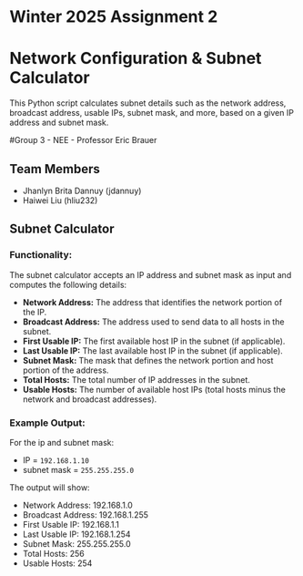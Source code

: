 # Winter 2025 Assignment 2


# Network Configuration & Subnet Calculator

This Python script calculates subnet details such as the network address, broadcast address, usable IPs, subnet mask, and more, based on a given IP address and subnet mask.

#Group 3 - NEE - Professor Eric Brauer
## Team Members
- Jhanlyn Brita Dannuy (jdannuy)
- Haiwei Liu (hliu232)


## Subnet Calculator
### Functionality:
The subnet calculator accepts an IP address and subnet mask as input and computes the following details:

- **Network Address:** The address that identifies the network portion of the IP.
- **Broadcast Address:** The address used to send data to all hosts in the subnet.
- **First Usable IP:** The first available host IP in the subnet (if applicable).
- **Last Usable IP:** The last available host IP in the subnet (if applicable).
- **Subnet Mask:** The mask that defines the network portion and host portion of the address.
- **Total Hosts:** The total number of IP addresses in the subnet.
- **Usable Hosts:** The number of available host IPs (total hosts minus the network and broadcast addresses).

### Example Output:
For the ip and subnet mask:

- IP = `192.168.1.10`
- subnet mask = `255.255.255.0`

The output will show:

- Network Address: 192.168.1.0
- Broadcast Address: 192.168.1.255
- First Usable IP: 192.168.1.1
- Last Usable IP: 192.168.1.254
- Subnet Mask: 255.255.255.0
- Total Hosts: 256
- Usable Hosts: 254